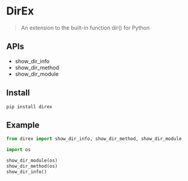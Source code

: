 # DirEx
> An extension to the built-in function dir() for Python  


## APIs
- show_dir_info
- show_dir_method
- show_dir_module


## Install
`pip install direx`


## Example
```Python
from direx import show_dir_info, show_dir_method, show_dir_module

import os

show_dir_module(os)
show_dir_method(os)
show_dir_info()
```
